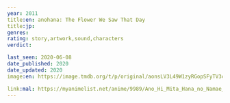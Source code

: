 ```yaml
---
year: 2011
title:en: anohana: The Flower We Saw That Day
title:jp:
genres:
rating: story,artwork,sound,characters
verdict:

last_seen: 2020-06-08
date_published: 2020
date_updated: 2020
image:en: https://image.tmdb.org/t/p/original/aonsLV3L49W1zyRGopSFyTV3cOu.jpg

link:mal: https://myanimelist.net/anime/9989/Ano_Hi_Mita_Hana_no_Namae_wo_Bokutachi_wa_Mada_Shiranai
---
```

